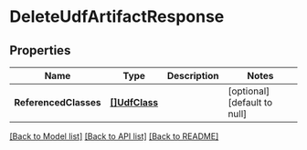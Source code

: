 # DeleteUdfArtifactResponse

## Properties
Name | Type | Description | Notes
------------ | ------------- | ------------- | -------------
**ReferencedClasses** | [**[]UdfClass**](UdfClass.md) |  | [optional] [default to null]

[[Back to Model list]](../README.md#documentation-for-models) [[Back to API list]](../README.md#documentation-for-api-endpoints) [[Back to README]](../README.md)


